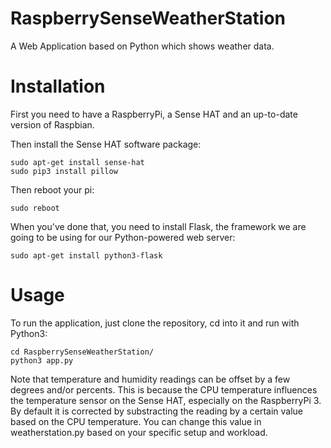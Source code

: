 # RaspberrySenseWeatherStation
A Web Application based on Python which shows weather data.

# Installation
First you need to have a RaspberryPi, a Sense HAT and an up-to-date version of Raspbian.

Then install the Sense HAT software package:

```
sudo apt-get install sense-hat
sudo pip3 install pillow
```

Then reboot your pi:

```
sudo reboot
```

When you've done that, you need to install Flask, the framework we are going to be using for our Python-powered web server:

```
sudo apt-get install python3-flask
```

# Usage

To run the application, just clone the repository, cd into it and run with Python3:

```
cd RaspberrySenseWeatherStation/
python3 app.py
```

Note that temperature and humidity readings can be offset by a few degrees and/or percents. This is because the CPU temperature influences the temperature sensor on the Sense HAT, especially on the RaspberryPi 3. By default it is corrected by substracting the reading by a certain value based on the CPU temperature. You can change this value in weatherstation.py based on your specific setup and workload.
